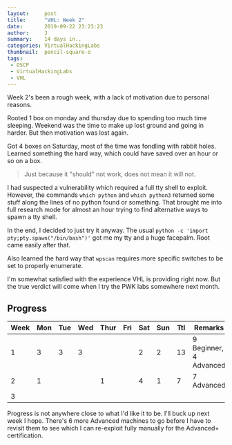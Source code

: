 ```yaml
---
layout:     post
title:      "VHL: Week 2"
date:       2019-09-22 23:23:23
author:     J
summary:    14 days in..
categories: VirtualHackingLabs
thumbnail:  pencil-square-o
tags:
 - OSCP
 - VirtualHackingLabs
 - VHL
---
```


Week 2's been a rough week, with a lack of motivation due to personal reasons.

Rooted 1 box on monday and thursday due to spending too much time sleeping. Weekend was the time to make up lost ground and going in harder. But then motivation was lost again.

Got 4 boxes on Saturday, most of the time was fondling with rabbit holes. Learned something the hard way, which could have saved over an hour or so on a box.

> Just because it "should" not work, does not mean it will not.

I had suspected a vulnerability which required a full tty shell to exploit. However, the commands `which python` and `which python3` returned some stuff along the lines of no python found or something. That brought me into full research mode for almost an hour trying to find alternative ways to spawn a tty shell.

In the end, I decided to just try it anyway. The usual `python -c 'import pty;pty.spawn("/bin/bash")'` got me my tty and a huge facepalm. Root came easily after that.

Also learned the hard way that `wpscan` requires more specific switches to be set to properly enumerate.

I'm somewhat satisfied with the experience VHL is providing right now. But the true verdict will come when I try the PWK labs somewhere next month.

## Progress

| Week | Mon  | Tue  | Wed  | Thur | Fri  | Sat  | Sun  | Ttl  | Remarks                |
| ---- | ---- | ---- | ---- | ---- | ---- | ---- | ---- | ---- | ---------------------- |
| 1    | 3    | 3    | 3    |      |      | 2    | 2    | 13   | 9 Beginner, 4 Advanced |
| 2    | 1    |      |      | 1    |      | 4    | 1    | 7    | 7 Advanced             |
| 3    |      |      |      |      |      |      |      |      |                        |


Progress is not anywhere close to what I'd like it to be. I'll buck up next week I hope. There's 6 more Advanced machines to go before I have to revisit them to see which I can re-exploit fully manually for the Advanced+ certification.

